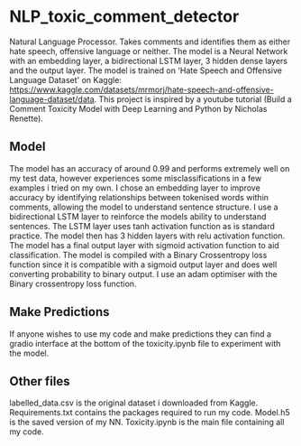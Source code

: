 # NLP_toxic_comment_detector
Natural Language Processor. Takes comments and identifies them as either hate speech, offensive language or neither. The model is a Neural Network with an embedding layer, a bidirectional LSTM layer, 3 hidden dense layers and the output layer. The model is trained on 'Hate Speech and Offensive Language Dataset' on Kaggle: https://www.kaggle.com/datasets/mrmorj/hate-speech-and-offensive-language-dataset/data. This project is inspired by a youtube tutorial (Build a Comment Toxicity Model with Deep Learning and Python by Nicholas Renette).
## Model
The model has an accuracy of around 0.99 and performs extremely well on my test data, however experiences some misclassifications in a few examples i tried on my own. I chose an embedding layer to improve accuracy by identifying relationships between tokenised words within comments, allowing the model to understand sentence structure. I use a bidirectional LSTM layer to reinforce the models ability to understand sentences. The LSTM layer uses tanh activation function as is standard practice. The model then has 3 hidden layers with relu activation function. The model has a final output layer with sigmoid activation function to aid classification. The model is compiled with a Binary Crossentropy loss function since it is compatible with a sigmoid output layer and does well converting probability to binary output. I use an adam optimiser with the Binary crossentropy loss function.
## Make Predictions
If anyone wishes to use my code and make predictions they can find a gradio interface at the bottom of the toxicity.ipynb file to experiment with the model.
## Other files
labelled_data.csv is the original dataset i downloaded from Kaggle. Requirements.txt contains the packages required to run my code. Model.h5 is the saved version of my NN. Toxicity.ipynb is the main file containing all my code.
